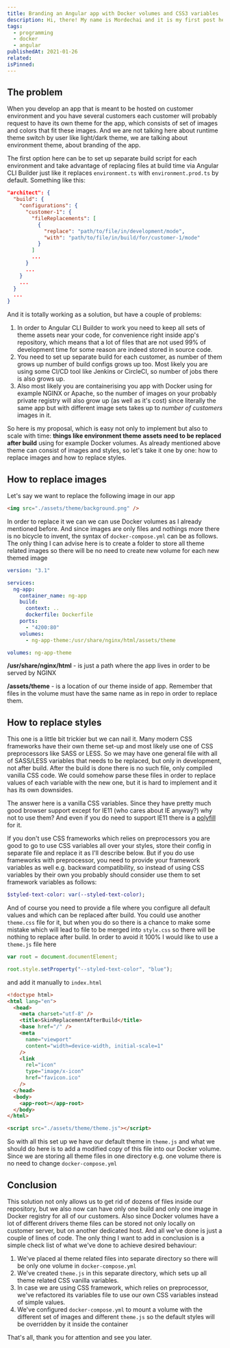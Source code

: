 ```yaml
---
title: Branding an Angular app with Docker volumes and CSS3 variables
description: Hi, there! My name is Mordechai and it is my first post here. I thought what to write about and came up with an idea of sharing small tips and tricks which made my life as a developer a little bit easier, so here am I
tags:
  - programming
  - docker
  - angular
publishedAt: 2021-01-26
related:
isPinned:
---
```


## The problem

When you develop an app that is meant to be hosted on customer environment and you have several customers each customer will probably request to have its own theme for the app, which consists of set of images and colors that fit these images. And we are not talking here about runtime theme switch by user like light/dark theme, we are talking about environment theme, about branding of the app.

The first option here can be to set up separate build script for each environment and take advantage of replacing files at build time via Angular CLI Builder just like it replaces `environment.ts` with `environment.prod.ts` by default. Something like this:

```json
"architect": {
  "build": {
    "configurations": {
      "customer-1": {
        "fileReplacements": [
          {
            "replace": "path/to/file/in/development/mode",
            "with": "path/to/file/in/build/for/customer-1/mode"
          }
        ]
        ...
      }
      ...
    }
    ...
  }
  ...
}
```

And it is totally working as a solution, but have a couple of problems:

1. In order to Angular CLI Builder to work you need to keep all sets of theme assets near your code, for convenience right inside app's repository, which means that a lot of files that are not used 99% of development time for some reason are indeed stored in source code.
2. You need to set up separate build for each customer, as number of them grows up number of build configs grows up too. Most likely you are using some CI/CD tool like Jenkins or CircleCI, so number of jobs there is also grows up.
3. Also most likely you are containerising you app with Docker using for example NGINX or Apache, so the number of images on your probably private registry will also grow up (as well as it's cost) since literally the same app but with different image sets takes up to _number of customers_ images in it.

So here is my proposal, which is easy not only to implement but also to scale with time: **things like environment theme assets need to be replaced after build** using for example Docker volumes. As already mentioned above theme can consist of images and styles, so let's take it one by one: how to replace images and how to replace styles.

## How to replace images

Let's say we want to replace the following image in our app

```html
<img src="./assets/theme/background.png" />
```

In order to replace it we can we can use Docker volumes as I already mentioned before. And since images are only files and nothings more there is no bicycle to invent, the syntax of `docker-compose.yml` can be as follows. The only thing I can advise here is to create a folder to store all theme related images so there will be no need to create new volume for each new themed image

```yaml
version: "3.1"

services:
  ng-app:
    container_name: ng-app
    build:
      context: ..
      dockerfile: Dockerfile
    ports:
      - "4200:80"
    volumes:
      - ng-app-theme:/usr/share/nginx/html/assets/theme

volumes: ng-app-theme
```

**/usr/share/nginx/html** - is just a path where the app lives in order to be served by NGINX

**/assets/theme** - is a location of our theme inside of app. Remember that files in the volume must have the same name as in repo in order to replace them.

## How to replace styles

This one is a little bit trickier but we can nail it. Many modern CSS frameworks have their own theme set-up and most likely use one of CSS preprocessors like SASS or LESS. So we may have one general file with all of SASS/LESS variables that needs to be replaced, but only in development, not after build. After the build is done there is no such file, only compiled vanilla CSS code. We could somehow parse these files in order to replace values of each variable with the new one, but it is hard to implement and it has its own downsides.

The answer here is a vanilla CSS variables. Since they have pretty much good browser support except for IE11 (who cares about IE anyway?) why not to use them? And even if you do need to support IE11 there is a [polyfill](https://github.com/nuxodin/ie11CustomProperties) for it.

If you don't use CSS frameworks which relies on preprocessors you are good to go to use CSS variables all over your styles, store their config in separate file and replace it as I'll describe below. But if you do use frameworks with preprocessor, you need to provide your framework variables as well e.g. backward compatibility, so instead of using CSS variables by their own you probably should consider use them to set framework variables as follows:

```sass
$styled-text-color: var(--styled-text-color);
```

And of course you need to provide a file where you configure all default values and which can be replaced after build. You could use another `theme.css` file for it, but when you do so there is a chance to make some mistake which will lead to file to be merged into `style.css` so there will be nothing to replace after build. In order to avoid it 100% I would like to use a `theme.js` file here

```javascript
var root = document.documentElement;

root.style.setProperty("--styled-text-color", "blue");
```

and add it manually to `index.html`

```html
<!doctype html>
<html lang="en">
  <head>
    <meta charset="utf-8" />
    <title>SkinReplacementAfterBuild</title>
    <base href="/" />
    <meta
      name="viewport"
      content="width=device-width, initial-scale=1"
    />
    <link
      rel="icon"
      type="image/x-icon"
      href="favicon.ico"
    />
  </head>
  <body>
    <app-root></app-root>
  </body>
</html>

<script src="./assets/theme/theme.js"></script>
```

So with all this set up we have our default theme in `theme.js` and what we should do here is to add a modified copy of this file into our Docker volume. Since we are storing all theme files in one directory e.g. one volume there is no need to change `docker-compose.yml`

## Conclusion

This solution not only allows us to get rid of dozens of files inside our repository, but we also now can have only one build and only one image in Docker registry for all of our customers. Also since Docker volumes have a lot of different drivers theme files can be stored not only locally on customer server, but on another dedicated host. And all we've done is just a couple of lines of code. The only thing I want to add in conclusion is a simple check list of what we've done to achieve desired behaviour:

1. We've placed al theme related files into separate directory so there will be only one volume in `docker-compose.yml`
2. We've created `theme.js` in this separate directory, which sets up all theme related CSS vanilla variables.
3. In case we are using CSS framework, which relies on preprocessor, we've refactored its variables file to use our own CSS variables instead of simple values.
4. We've configured `docker-compose.yml` to mount a volume with the different set of images and different `theme.js` so the default styles will be overridden by it inside the container

That's all, thank you for attention and see you later.
